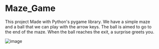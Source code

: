 # Maze_Game
This project Made with Python's pygame library. We have a simple maze and a ball that we can play with the arrow keys. The ball is aimed to go to the end of the maze. When the ball reaches the exit, a surprise greets you.

![image](https://user-images.githubusercontent.com/92020160/190089839-4062eb7d-f58f-47e2-968d-413781d0de60.png)
